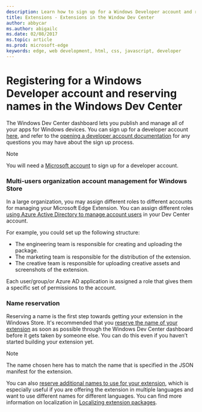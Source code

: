 ---description: Learn how to sign up for a Windows Developer account and reserve a name for your Edge extension.
title: Extensions - Extensions in the Window Dev Center
author: abbycar
ms.author: abigailc
ms.date: 02/08/2017
ms.topic: article
ms.prod: microsoft-edge
keywords: edge, web development, html, css, javascript, developer
---# Registering for a Windows Developer account and reserving names in the Windows Dev CenterThe Windows Dev Center dashboard lets you publish and manage all of your apps for Windows devices. You can sign up for a developer account [here](https://developer.microsoft.com/en-us/store/register), and refer to the [opening a developer account documentation](https://developer.microsoft.com/en-us/store/register) for any questions you may have about the sign up process.> [!NOTE]> You will need a [Microsoft account](https://login.live.com/) to sign up for a developer account.###	Multi-users organization account management for Windows StoreIn a large organization, you may assign different roles to different accounts for managing your Microsoft Edge Extension. You can assign different roles [using Azure Active Directory to manage account users](https://msdn.microsoft.com/en-us/windows/uwp/publish/manage-account-users) in your Dev Center account.For example, you could set up the following structure:- The engineering team is responsible for creating and uploading the package.- The marketing team is responsible for the distribution of the extension.- The creative team is responsible for uploading creative assets and screenshots of the extension.Each user/group/or Azure AD application is assigned a role that gives them a specific set of permissions to the account.###	Name reservationReserving a name is the first step towards getting your extension in the Windows Store.It's recommended that you [reserve the name of your extension](https://msdn.microsoft.com/en-us/windows/uwp/publish/create-your-app-by-reserving-a-name) as soon as possible through the Windows Dev Center dashboard before it gets taken by someone else. You can do this even if you haven’t started building your extension yet.> [!NOTE]> The name chosen here has to match the name that is specified in the JSON manifest for the extension. You can also [reserve additional names to use for your extension](https://msdn.microsoft.com/en-us/windows/uwp/publish/manage-app-names), which is especially useful if you are offering the extension in multiple languages and want to use different names for different languages. You can find more information on localization in [Localizing extension packages](./localizing-extension-packages.md).